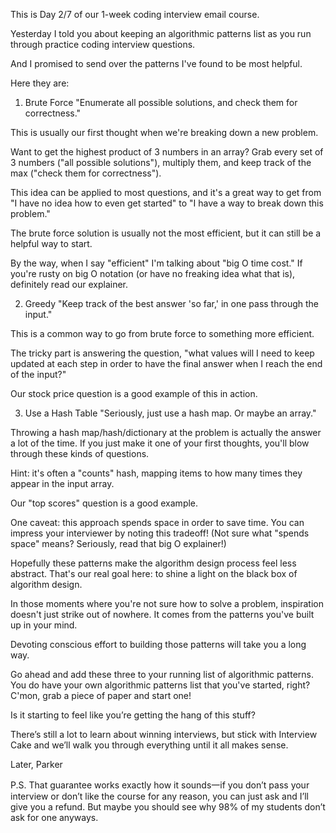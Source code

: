 This is Day 2/7 of our 1-week coding interview email course.

Yesterday I told you about keeping an algorithmic patterns list as you run through practice coding interview questions.

And I promised to send over the patterns I've found to be most helpful.

Here they are:


1) Brute Force
"Enumerate all possible solutions, and check them for correctness."

This is usually our first thought when we're breaking down a new problem.

Want to get the highest product of 3 numbers in an array? Grab every set of 3 numbers ("all possible solutions"), multiply them, and keep track of the max ("check them for correctness").

This idea can be applied to most questions, and it's a great way to get from "I have no idea how to even get started" to "I have a way to break down this problem."

The brute force solution is usually not the most efficient, but it can still be a helpful way to start.

By the way, when I say "efficient" I'm talking about "big O time cost." If you're rusty on big O notation (or have no freaking idea what that is), definitely read our explainer.

2) Greedy
"Keep track of the best answer 'so far,' in one pass through the input."

This is a common way to go from brute force to something more efficient.

The tricky part is answering the question, "what values will I need to keep updated at each step in order to have the final answer when I reach the end of the input?"

Our stock price question is a good example of this in action.

3) Use a Hash Table
"Seriously, just use a hash map. Or maybe an array."

Throwing a hash map/hash/dictionary at the problem is actually the answer a lot of the time. If you just make it one of your first thoughts, you'll blow through these kinds of questions.

Hint: it's often a "counts" hash, mapping items to how many times they appear in the input array.

Our "top scores" question is a good example.

One caveat: this approach spends space in order to save time. You can impress your interviewer by noting this tradeoff! (Not sure what "spends space" means? Seriously, read that big O explainer!)


Hopefully these patterns make the algorithm design process feel less abstract. That's our real goal here: to shine a light on the black box of algorithm design.

In those moments where you're not sure how to solve a problem, inspiration doesn't just strike out of nowhere. It comes from the patterns you've built up in your mind.

Devoting conscious effort to building those patterns will take you a long way.

Go ahead and add these three to your running list of algorithmic patterns. You do have your own algorithmic patterns list that you've started, right? C'mon, grab a piece of paper and start one!

Is it starting to feel like you’re getting the hang of this stuff?

There’s still a lot to learn about winning interviews, but stick with Interview Cake and we’ll walk you through everything until it all makes sense.

Later,
Parker

P.S. That guarantee works exactly how it sounds一if you don’t pass your interview or don’t like the course for any reason, you can just ask and I’ll give you a refund. But maybe you should see why 98% of my students don’t ask for one anyways.
